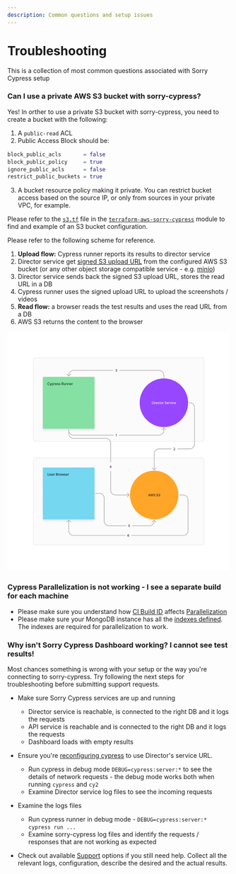 ```yaml
---
description: Common questions and setup issues
---
```


# Troubleshooting

This is a collection of most common questions associated with Sorry Cypress setup

### Can I use a private AWS  S3 bucket with sorry-cypress?

Yes! In orther to use a private S3 bucket with sorry-cypress, you need to create a bucket with the following:

1. A `public-read` ACL
2. Public Access Block should be:
```terraform
block_public_acls       = false
block_public_policy     = true
ignore_public_acls      = false
restrict_public_buckets = true
```
3. A bucket resource policy making it private. You can restrict bucket access based on the source IP, or only from sources in your private VPC, for example.

Please refer to the [`s3.tf`](https://github.com/feedzai/terraform-aws-sorry-cypress/blob/main/s3.tf) file in the [`terraform-aws-sorry-cypress`](https://github.com/feedzai/terraform-aws-sorry-cypress) module to find and example of an S3 bucket configuration.


Please refer to the following scheme for reference.

1. **Upload flow:** Cypress runner reports its results to director service
2. Director service get [signed S3 upload URL](https://docs.aws.amazon.com/AmazonS3/latest/userguide/PresignedUrlUploadObject.html) from the configured AWS S3 bucket (or any other object storage compatible service - e.g. [minio](director-configuration/minio-configuration.md))
3. Director service sends back the signed S3 upload URL, stores the read URL in a DB
4. Cypress runner uses the signed upload URL to upload the screenshots / videos
5. **Read flow:** a browser reads the test results and uses the read URL from a DB
6. AWS S3 returns the content to the browser

![Cypress AWS S3 upload / read flow](../.gitbook/assets/sorry-cypress-s3.png)

### Cypress Parallelization is not working - I see a separate build for each machine

* Please make sure you understand how [CI Build ID](https://currents.dev/readme/guides/cypress-ci-build-id) affects [Parallelization](https://currents.dev/readme/guides/parallelization)
* Please make sure your MongoDB instance has all the [indexes defined](https://github.com/sorry-cypress/sorry-cypress/blob/master/packages/mongo/src/db.ts#L72). The indexes are required for parallelization to work.

### Why isn't Sorry Cypress Dashboard working? I cannot see test results!

Most chances something is wrong with your setup or the way you're connecting to sorry-cypress. Try following the next steps for troubleshooting before submitting support requests.

*   Make sure Sorry Cypress services are up and running

    * Director service is reachable, is connected to the right DB and it logs the requests
    * API service is reachable and is connected to the right DB and it logs the requests
    * Dashboard loads with empty results


*   Ensure you're [reconfiguring cypress](../cypress-agent/cy2.md) to use Director's service URL.&#x20;

    * Run cypress in debug mode `DEBUG=cypress:server:*` to see the details of network requests - the debug mode works both when running  `cypress` and  `cy2`
    * Examine Director service log files to see the incoming requests


* Examine the logs files
  * Run cypress runner in debug mode - `DEBUG=cypress:server:* cypress run ...`
  * Examine sorry-cypress log files and identify the requests / responses that are not working as expected
* Check out available [Support](../support.md) options if you still need help. Collect all the relevant logs, configuration, describe the desired and the actual results.

###
